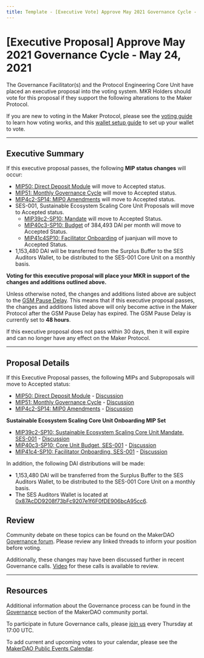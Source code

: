 ```yaml
---
title: Template - [Executive Vote] Approve May 2021 Governance Cycle - May 24, 2021
---
```

# [Executive Proposal] Approve May 2021 Governance Cycle - May 24, 2021

The Governance Facilitator(s) and the Protocol Engineering Core Unit have placed an executive proposal into the voting system. MKR Holders should vote for this proposal if they support the following alterations to the Maker Protocol.

If you are new to voting in the Maker Protocol, please see the [voting guide](https://community-development.makerdao.com/en/learn/governance/how-voting-works/) to learn how voting works, and this [wallet setup guide](https://community-development.makerdao.com/en/learn/governance/voting-setup/) to set up your wallet to vote.

---

## Executive Summary

If this executive proposal passes, the following **MIP status changes** will occur:
- [MIP50: Direct Deposit Module](https://mips.makerdao.com/mips/details/MIP50) will move to Accepted status.
- [MIP51: Monthly Governance Cycle](https://mips.makerdao.com/mips/details/MIP51) will move to Accepted status.
- [MIP4c2-SP14: MIP0 Amendments](https://mips.makerdao.com/mips/details/MIP4c2SP14) will move to Accepted status.
- SES-001, Sustainable Ecosystem Scaling Core Unit Proposals will move to Accepted status.
    - [MIP39c2-SP10: Mandate](https://mips.makerdao.com/mips/details/MIP39c2SP10) will move to Accepted Status.
    - [MIP40c3-SP10: Budget](https://mips.makerdao.com/mips/details/MIP40c2SP10) of 384,493 DAI per month will move to Accepted Status.
    - [MIP41c4SP10: Facilitator Onboarding](https://mips.makerdao.com/mips/details/MIP41c4SP10) of juanjuan will move to Accepted Status.
- 1,153,480 DAI will be transferred from the Surplus Buffer to the SES Auditors Wallet, to be distributed to the SES-001 Core Unit on a monthly basis.


**Voting for this executive proposal will place your MKR in support of the changes and additions outlined above.**

Unless otherwise noted, the changes and additions listed above are subject to the [GSM Pause Delay](https://community-development.makerdao.com/en/learn/governance/param-gsm-pause-delay). This means that if this executive proposal passes, the changes and additions listed above will only become active in the Maker Protocol after the GSM Pause Delay has expired. The GSM Pause Delay is currently set to **48 hours**.

If this executive proposal does not pass within 30 days, then it will expire and can no longer have any effect on the Maker Protocol.

---

## Proposal Details

If this Executive Proposal passes, the following MIPs and Subproposals will move to Accepted status:
- [MIP50: Direct Deposit Module](https://mips.makerdao.com/mips/details/MIP50) - [Discussion](https://forum.makerdao.com/t/mip50-direct-deposit-module/7356)
- [MIP51: Monthly Governance Cycle](https://mips.makerdao.com/mips/details/MIP51) - [Discussion](https://forum.makerdao.com/t/mip51-monthly-governance-cycle/7366)
- [MIP4c2-SP14: MIP0 Amendments](https://mips.makerdao.com/mips/details/MIP4c2SP14) - [Discussion](https://forum.makerdao.com/t/mip4c2-sp14-mip0-amendments/7260)

**Sustainable Ecosystem Scaling Core Unit Onboarding MIP Set**
- [MIP39c2-SP10: Sustainable Ecosystem Scaling Core Unit Mandate, SES-001](https://mips.makerdao.com/mips/details/MIP39c2SP10) - [Discussion](https://forum.makerdao.com/t/mip39c2-sp10-adding-sustainable-ecosystem-scaling-core-unit/7368)
- [MIP40c3-SP10: Core Unit Budget, SES-001](https://mips.makerdao.com/mips/details/MIP40c2SP10) - [Discussion](https://forum.makerdao.com/t/mip40c3-sp10-modify-core-unit-budget-ses-001/7369)
- [MIP41c4-SP10: Facilitator Onboarding, SES-001](https://mips.makerdao.com/mips/details/MIP41c4SP10) - [Discussion](https://forum.makerdao.com/t/mip41c4-sp10-facilitator-onboarding-sustainable-ecosystem-scaling-core-unit/7370)

In addition, the following DAI distributions will be made:
- 1,153,480 DAI will be transferred from the Surplus Buffer to the SES Auditors Wallet, to be distributed to the SES-001 Core Unit on a monthly basis.
- The SES Auditors Wallet is located at [0x87AcDD9208f73bFc9207e1f6F0fDE906bcA95cc6](https://etherscan.io/address/0x87AcDD9208f73bFc9207e1f6F0fDE906bcA95cc6).

## Review

Community debate on these topics can be found on the MakerDAO [Governance forum](https://forum.makerdao.com/). Please review any linked threads to inform your position before voting.

Additionally, these changes may have been discussed further in recent Governance calls. [Video](https://www.youtube.com/playlist?list=PLLzkWCj8ywWNq5-90-Id6VPSsrk4OWVan) for these calls is available to review.

---

## Resources

Additional information about the Governance process can be found in the [Governance](https://community-development.makerdao.com/en/learn/governance) section of the MakerDAO community portal.

To participate in future Governance calls, please [join us](https://github.com/makerdao/community/tree/master/governance/governance-and-risk-meetings) every Thursday at 17:00 UTC.

To add current and upcoming votes to your calendar, please see the [MakerDAO Public Events Calendar](https://calendar.google.com/calendar/embed?src=makerdao.com_3efhm2ghipksegl009ktniomdk%40group.calendar.google.com&ctz=UTC&mode=week&showCalendars=0&showPrint=0).